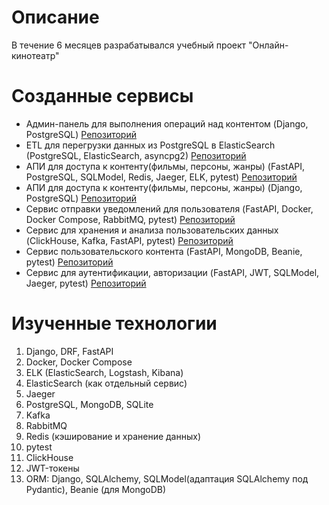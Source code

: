 # Описание

В течение 6 месяцев разрабатывался учебный проект "Онлайн-кинотеатр"

# Созданные сервисы

- Админ-панель для выполнения операций над контентом (Django, PostgreSQL) [Репозиторий](https://github.com/likeinlife-Yandex-Practicum/admin_panel_1)
- ETL для перегрузки данных из PostgreSQL в ElasticSearch (PostgreSQL, ElasticSearch, asyncpg2) [Репозиторий](https://github.com/likeinlife-Yandex-Practicum/postgres-elastic-etl)
- АПИ для доступа к контенту(фильмы, персоны, жанры) (FastAPI, PostgreSQL, SQLModel, Redis, Jaeger, ELK, pytest) [Репозиторий](https://github.com/likeinlife-Yandex-Practicum/content)
- АПИ для доступа к контенту(фильмы, персоны, жанры) (Django, PostgreSQL) [Репозиторий](https://github.com/likeinlife-Yandex-Practicum/admin_panel_2)
- Сервис отправки уведомлений для пользователя (FastAPI, Docker, Docker Compose, RabbitMQ, pytest) [Репозиторий](https://github.com/likeinlife-Yandex-Practicum/notification)
- Сервис для хранения и анализа пользовательских данных (ClickHouse, Kafka, FastAPI, pytest) [Репозиторий](https://github.com/likeinlife-Yandex-Practicum/ugc1)
- Сервис пользовательского контента (FastAPI, MongoDB, Beanie, pytest) [Репозиторий](https://github.com/likeinlife-Yandex-Practicum/ugc2)
- Сервис для аутентификации, авторизации (FastAPI, JWT, SQLModel, Jaeger, pytest) [Репозиторий](https://github.com/likeinlife-Yandex-Practicum/auth)

# Изученные технологии

1. Django, DRF, FastAPI
2. Docker, Docker Compose
3. ELK (ElasticSearch, Logstash, Kibana)
4. ElasticSearch (как отдельный сервис)
5. Jaeger
6. PostgreSQL, MongoDB, SQLite
7. Kafka
8. RabbitMQ
9. Redis (кэширование и хранение данных)
10. pytest
11. ClickHouse
12. JWT-токены
13. ORM: Django, SQLAlchemy, SQLModel(адаптация SQLAlchemy под Pydantic), Beanie (для MongoDB)

